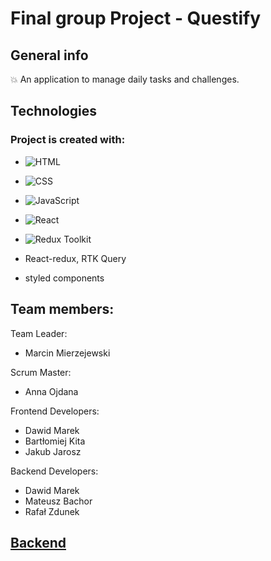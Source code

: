 # Final group Project - Questify


## General info

:boom: An application to manage daily tasks and challenges.


## Technologies


### Project is created with:

- ![HTML](https://img.shields.io/badge/-HTML-05122A?style=flat&logo=HTML5)&nbsp;

- ![CSS](https://img.shields.io/badge/-CSS-05122A?style=flat&logo=CSS3&logoColor=1572B6)&nbsp;
 
- ![JavaScript](https://img.shields.io/badge/-JavaScript-05122A?style=flat&logo=javascript)&nbsp;

- ![React](https://badges.aleen42.com/src/react.svg )

- ![Redux Toolkit](https://badges.aleen42.com/src/redux.svg )

- React-redux, RTK Query

- styled components

## Team members:

Team Leader:
- Marcin Mierzejewski

Scrum Master:
- Anna Ojdana

Frontend Developers:
- Dawid Marek  
- Bartłomiej Kita
- Jakub Jarosz

Backend Developers:
- Dawid Marek
- Mateusz Bachor
- Rafał Zdunek

## [Backend](https://github.com/BartlomiejKita/nodejs-questify-api)
